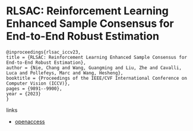 # RLSAC: Reinforcement Learning Enhanced Sample Consensus for End-to-End Robust Estimation

```
@inproceedings{rlsac_iccv23,
title = {RLSAC: Reinforcement Learning Enhanced Sample Consensus for End-to-End Robust Estimation},
author = {Nie, Chang and Wang, Guangming and Liu, Zhe and Cavalli, Luca and Pollefeys, Marc and Wang, Hesheng},
booktitle = {Proceedings of the IEEE/CVF International Conference on Computer Vision (ICCV)},
pages = {9891--9900},
year = {2023}
}
```

links
- [openaccess](http://openaccess.thecvf.com//content/ICCV2023/html/Nie_RLSAC_Reinforcement_Learning_Enhanced_Sample_Consensus_for_End-to-End_Robust_Estimation_ICCV_2023_paper.html)
